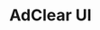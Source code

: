 ---
title: 'AdClear UI'
taxonomy:
  tagLvl0: interactive
  tag: webapplication
  typeOfWork: professional
  language: wicket
  promoted: frontpage
thumbnail:
  extension: png
  class: tooHigh
---